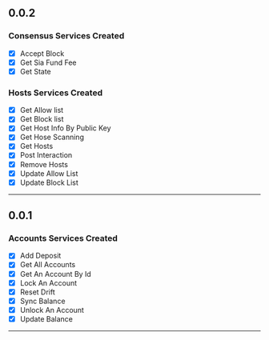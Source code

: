 ## 0.0.2
### Consensus Services Created
  - [x] Accept Block
  - [x] Get Sia Fund Fee
  - [x] Get State
### Hosts Services Created
  - [x] Get Allow list
  - [x] Get Block list
  - [x] Get Host Info By Public Key
  - [x] Get Hose Scanning
  - [x] Get Hosts
  - [x] Post Interaction
  - [x] Remove Hosts
  - [x] Update Allow List
  - [x] Update Block List
---------------------------------

## 0.0.1
### Accounts Services Created
  - [x] Add Deposit
  - [x] Get All Accounts
  - [x] Get An Account By Id
  - [x] Lock An Account
  - [x] Reset Drift
  - [x] Sync Balance
  - [x] Unlock An Account 
  - [x] Update Balance   
---------------------------------
